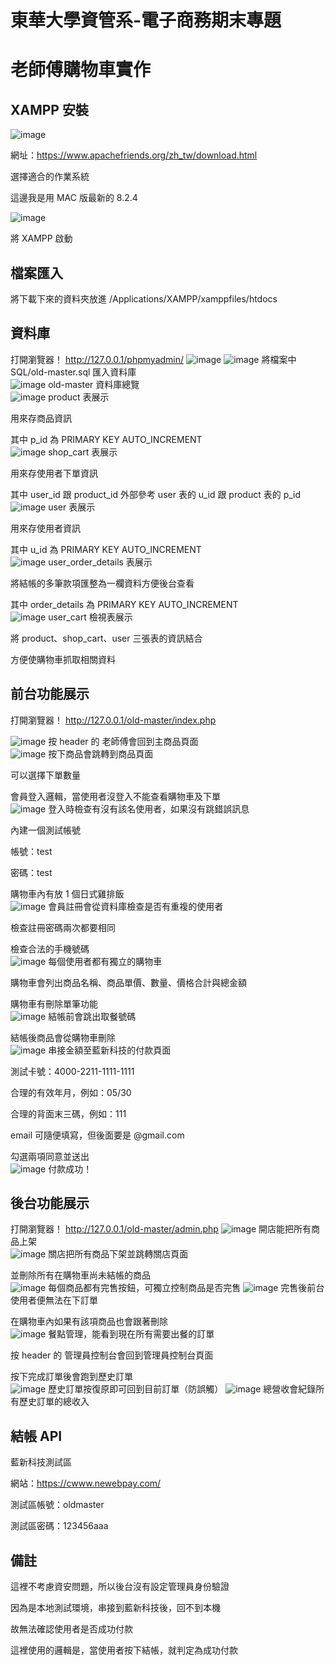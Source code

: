 # 東華大學資管系-電子商務期末專題

# 老師傅購物車實作

## XAMPP 安裝

![image](https://github.com/Sumo0711/old-master/blob/main/directions/1.png)

網址：https://www.apachefriends.org/zh_tw/download.html

選擇適合的作業系統

這邊我是用 MAC 版最新的 8.2.4

![image](https://github.com/Sumo0711/old-master/blob/main/directions/2.png)

將 XAMPP 啟動

## 檔案匯入

將下載下來的資料夾放進 /Applications/XAMPP/xamppfiles/htdocs

## 資料庫

打開瀏覽器！ http://127.0.0.1/phpmyadmin/
![image](https://github.com/Sumo0711/old-master/blob/main/directions/3.png)
![image](https://github.com/Sumo0711/old-master/blob/main/directions/4.png)
將檔案中 SQL/old-master.sql 匯入資料庫  
![image](https://github.com/Sumo0711/old-master/blob/main/directions/20.png)
old-master 資料庫總覽  
![image](https://github.com/Sumo0711/old-master/blob/main/directions/21.png)
product 表展示

用來存商品資訊

其中 p_id 為 PRIMARY KEY AUTO_INCREMENT  
![image](https://github.com/Sumo0711/old-master/blob/main/directions/22.png)
shop_cart 表展示

用來存使用者下單資訊

其中 user_id 跟 product_id 外部參考 user 表的 u_id 跟 product 表的 p_id  
![image](https://github.com/Sumo0711/old-master/blob/main/directions/23.png)
user 表展示

用來存使用者資訊

其中 u_id 為 PRIMARY KEY AUTO_INCREMENT  
![image](https://github.com/Sumo0711/old-master/blob/main/directions/24.png)
user_order_details 表展示

將結帳的多筆款項匯整為一欄資料方便後台查看

其中 order_details 為 PRIMARY KEY AUTO_INCREMENT  
![image](https://github.com/Sumo0711/old-master/blob/main/directions/25.png)
user_cart 檢視表展示

將 product、shop_cart、user 三張表的資訊結合

方便使購物車抓取相關資料

## 前台功能展示

打開瀏覽器！ http://127.0.0.1/old-master/index.php

![image](https://github.com/Sumo0711/old-master/blob/main/directions/5.png)
按 header 的 老師傅會回到主商品頁面  
![image](https://github.com/Sumo0711/old-master/blob/main/directions/8.png)
按下商品會跳轉到商品頁面

可以選擇下單數量

會員登入邏輯，當使用者沒登入不能查看購物車及下單  
![image](https://github.com/Sumo0711/old-master/blob/main/directions/6.png)
登入時檢查有沒有該名使用者，如果沒有跳錯誤訊息

內建一個測試帳號

帳號：test

密碼：test

購物車內有放 1 個日式雞排飯  
![image](https://github.com/Sumo0711/old-master/blob/main/directions/7.png)
會員註冊會從資料庫檢查是否有重複的使用者

檢查註冊密碼兩次都要相同

檢查合法的手機號碼  
![image](https://github.com/Sumo0711/old-master/blob/main/directions/9.png)
每個使用者都有獨立的購物車

購物車會列出商品名稱、商品單價、數量、價格合計與總金額

購物車有刪除單筆功能  
![image](https://github.com/Sumo0711/old-master/blob/main/directions/11.png)
結帳前會跳出取餐號碼

結帳後商品會從購物車刪除  
![image](https://github.com/Sumo0711/old-master/blob/main/directions/10.png)
串接金額至藍新科技的付款頁面

測試卡號：4000-2211-1111-1111

合理的有效年月，例如：05/30

合理的背面末三碼，例如：111

email 可隨便填寫，但後面要是 @gmail.com

勾選兩項同意並送出  
![image](https://github.com/Sumo0711/old-master/blob/main/directions/19.png)
付款成功！

## 後台功能展示

打開瀏覽器！ http://127.0.0.1/old-master/admin.php
![image](https://github.com/Sumo0711/old-master/blob/main/directions/12.png)
開店能把所有商品上架  
![image](https://github.com/Sumo0711/old-master/blob/main/directions/13.png)
關店把所有商品下架並跳轉關店頁面

並刪除所有在購物車尚未結帳的商品  
![image](https://github.com/Sumo0711/old-master/blob/main/directions/14.png)
每個商品都有完售按鈕，可獨立控制商品是否完售
![image](https://github.com/Sumo0711/old-master/blob/main/directions/15.png)
完售後前台使用者便無法在下訂單

在購物車內如果有該項商品也會跟著刪除  
![image](https://github.com/Sumo0711/old-master/blob/main/directions/16.png)
餐點管理，能看到現在所有需要出餐的訂單

按 header 的 管理員控制台會回到管理員控制台頁面

按下完成訂單後會跑到歷史訂單  
![image](https://github.com/Sumo0711/old-master/blob/main/directions/17.png)
歷史訂單按復原即可回到目前訂單（防誤觸）
![image](https://github.com/Sumo0711/old-master/blob/main/directions/18.png)
總營收會紀錄所有歷史訂單的總收入

## 結帳 API

藍新科技測試區

網站：https://cwww.newebpay.com/

測試區帳號：oldmaster

測試區密碼：123456aaa

## 備註

這裡不考慮資安問題，所以後台沒有設定管理員身份驗證

因為是本地測試環境，串接到藍新科技後，回不到本機

故無法確認使用者是否成功付款

這裡使用的邏輯是，當使用者按下結帳，就判定為成功付款
